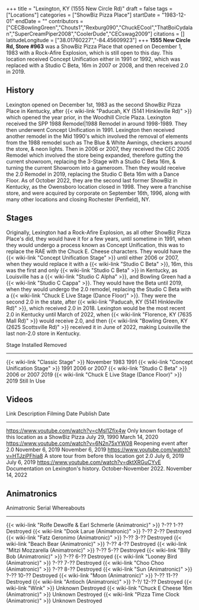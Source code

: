 +++
title = "Lexington, KY (1555 New Circle Rd)"
draft = false
tags = ["Locations"]
categories = ["ShowBiz Pizza Place"]
startDate = "1983-12-01"
endDate = ""
contributors = ["CECBowlingGreen","Chouts1","Rexburg090","ChuckECool","ThatBoiCydalan","SuperCreamPiper2008","CoolerDude","CECswag2009"]
citations = []
latitudeLongitude = ["38.01760227","-84.45609923"]
+++
**1555 New Circle Rd, Store #963** was a ShowBiz Pizza Place that opened on December 1, 1983 with a Rock-Afire Explosion, which is still open to this day.
This location received Concept Unification either in 1991 or 1992, which was replaced with a Studio C Beta, 16m in 2007 or 2008, and then received 2.0 in 2019.

## History

Lexington opened on December 1st, 1983 as the second ShowBiz Pizza Place in Kentucky, after {{< wiki-link "Paducah, KY (5141 Hinkleville Rd)" >}} which opened the year prior, in the Woodhill Circle Plaza. Lexington received the SPP 1988 Remodel|1988 Remodel in around 1998-1989. They then underwent Concept Unification in 1991. Lexington then received another remodel in the Mid 1990's which involved the removal of elements from the 1988 remodel such as The Blue & White Awnings, checkers around the store, & neon lights. Then in 2006 or 2007, they received the CEC 2005 Remodel which involved the store being expanded, therefore gutting the current showroom, replacing the 3-Stage with a Studio C Beta 16m, & turning the current Showroom into a gameroom. Then they would receive the 2.0 Remodel in 2019, replacing the Studio C Beta 16m with a Dance Floor. As of October 2022, they are the second last former ShowBiz in Kentucky, as the Owensboro location closed in 1998. They were a franchise store, and were acquired by corporate on September 16th, 1996, along with many other locations and closing Rochester (Penfield), NY.

## Stages

Originally, Lexington had a Rock-Afire Explosion, as all other ShowBiz Pizza Place's did, they would have it for a few years, until sometime in 1991, when they would undergo a process known as Concept Unification, this was to replace the RAE with the Chuck E. Cheese characters. They would have the {{< wiki-link "Concept Unification Stage" >}} until either 2006 or 2007, when they would replace it with a {{< wiki-link "Studio C Beta" >}}, 16m, this was the first and only {{< wiki-link "Studio C Beta" >}} in Kentucky, as Louisville has a {{< wiki-link "Studio C Alpha" >}}, and Bowling Green had a {{< wiki-link "Studio C Cappa" >}}. They would have the Beta until 2019, when they would undergo the 2.0 remodel, replacing the Studio C Beta with a {{< wiki-link "Chuck E Live Stage (Dance Floor)" >}}. They were the second 2.0 in the state, after {{< wiki-link "Paducah, KY (5141 Hinkleville Rd)" >}}, which received 2.0 in 2018. Lexington would be the most recent 2.0 in Kentucky until March of 2022, when {{< wiki-link "Florence, KY (7635 Mall Rd)" >}} would receive 2.0, and then {{< wiki-link "Bowling Green, KY (2625 Scottsville Rd)" >}} received it in June of 2022, making Louisville the last non-2.0 store in Kentucky.

  Stage                                                      Installed       Removed
  ---------------------------------------------------------- --------------- --------------
  {{< wiki-link "Classic Stage" >}}                      November 1983   1991
  {{< wiki-link "Concept Unification Stage" >}}          1991            2006 or 2007
  {{< wiki-link "Studio C Beta" >}}                      2006 or 2007    2019
  {{< wiki-link "Chuck E Live Stage (Dance Floor)" >}}   2019            Still In Use

## Videos

  Link                                          Description                                              Filming Date             Publish Date
  --------------------------------------------- -------------------------------------------------------- ------------------------ -------------------
  https://www.youtube.com/watch?v=cMsl1Zfix4w   Only known footage of this location as a ShowBiz Pizza   July 29, 1990            March 14, 2020
  https://www.youtube.com/watch?v=6N2n75xYW08   Reopening event after 2.0                                November 6, 2019         November 6, 2019
  https://www.youtube.com/watch?v=HTJziPFhia8   A store tour from before this location got 2.0           July 6, 2019             July 6, 2019
  https://www.youtube.com/watch?v=dktXRGuCYvE   Documentation on Lexington's history.                   October-November 2022.   November 14, 2022

## Animatronics

  Animatronic                                                           Serial       Whereabouts
  --------------------------------------------------------------------- ------------ -------------
  {{< wiki-link "Rolfe Dewolfe & Earl Schmerle (Animatronic)" >}}   ?-?? 1-??    Destroyed
  {{< wiki-link "Dook Larue (Animatronic)" >}}                      ?-?? 2-??    Destroyed
  {{< wiki-link "Fatz Geronimo (Animatronic)" >}}                   ?-?? 3-??    Destroyed
  {{< wiki-link "Beach Bear (Animatronic)" >}}                      ?-?? 4-??    Destroyed
  {{< wiki-link "Mitzi Mozzarella (Animatronic)" >}}                ?-?? 5-??    Destroyed
  {{< wiki-link "Billy Bob (Animatronic)" >}}                       ?-?? 6-??    Destroyed
  {{< wiki-link "Looney Bird (Animatronic)" >}}                     ?-?? 7-??    Destroyed
  {{< wiki-link "Choo Choo (Animatronic)" >}}                       ?-?? 8-??    Destroyed
  {{< wiki-link "Sun (Animatronic)" >}}                             ?-?? 10-??   Destroyed
  {{< wiki-link "Moon (Animatronic)" >}}                            ?-?? 11-??   Destroyed
  {{< wiki-link "Antioch (Animatronic)" >}}                         ?-?/ 12-??   Destroyed
  {{< wiki-link "Wink" >}}                                          Unknown      Destroyed
  {{< wiki-link "Chuck E Cheese 16m (Animatronic)" >}}              Unknown      Destroyed
  {{< wiki-link "Pizza Time Clock (Animatronic)" >}}                Unknown      Destroyed
